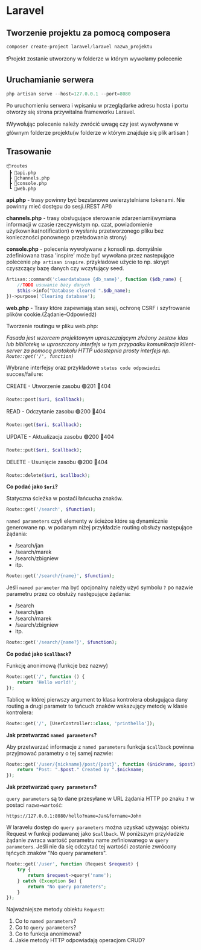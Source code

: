 # Laravel

## Tworzenie projektu za pomocą composera

```powershell
composer create-project laravel/laravel nazwa_projektu
```
❗Projekt zostanie utworzony w folderze w którym wywołamy polecenie

## Uruchamianie serwera

```powershell
php artisan serve --host=127.0.0.1 --port=8080 
```
Po uruchomieniu serwera i wpisaniu w przeglądarke adresu hosta i portu otworzy się strona przywitalna frameworku Laravel.

❗Wywołując polecenie należy zwrócić uwagę czy jest wywoływane w głównym folderze projektu(w folderze w którym znajduje się plik artisan )

## Trasowanie

```
📦routes
 ┣ 📜api.php
 ┣ 📜channels.php
 ┣ 📜console.php
 ┗ 📜web.php
```

**api.php** - trasy powinny być bezstanowe uwierzytelniane tokenami. Nie powinny mieć dostępu do sesji.(REST API)

**channels.php** - trasy obsługujące sterowanie zdarzeniami(wymiana informacji w czasie rzeczywistym np. czat, powiadomienie użytkownika(notification) o wysłaniu przetworzonego pliku bez konieczności ponownego przeładowania strony)

**console.php** - polecenia wywoływane z konsoli np. domyślnie zdefiniowana trasa 'inspire' może być wywołana przez nastepujące polecenie `php artisan inspire`. przykładowe użycie to np. skrypt czyszczący bazę danych czy wczytujący seed.

```php
Artisan::command('cleardatabase {db_name}', function ($db_name) {
    //TODO usuwanie bazy danych
    $this->info("Database cleared ".$db_name);
})->purpose('Clearing database');
```

**web.php** - Trasy które zapewniają stan sesji, ochronę CSRF i szyfrowanie plików cookie.(Żądanie-Odpowiedź)

Tworzenie routingu w pliku web.php:

*Fasada jest wzorcem projektowym upraszczającym złożony zestaw klas lub bibliotekę w uproszczony interfejs w tym przypadku komunikacja klient-server za pomocą protokołu HTTP udostepnia prosty interfejs np. `Route::get('/', function)`*

Wybrane interfejsy oraz przykładowe `status code odpowiedzi` succes/failure:

CREATE - Utworzenie zasobu 🟢201 🔴404
```php                        
Route::post($uri, $callback); 
```
READ - Odczytanie zasobu 🟢200 🔴404
```php                        
Route::get($uri, $callback);  
```    
UPDATE - Aktualizacja zasobu 🟢200 🔴404
```php
Route::put($uri, $callback);
```
DELETE - Usunięcie zasobu 🟢200 🔴404
```php
Route::delete($uri, $callback);
```

**Co podać jako `$uri`?**

Statyczna ścieżka w postaći łańcucha znaków.
```php
Route::get('/search', $function);
```

`named parameters` czyli elementy w ścieżce które są dynamicznie generowane np. w podanym niżej przykładzie routing obsłuży następujące żądania: 
- /search/jan
- /search/marek
- /search/zbigniew
- itp.

```php
Route::get('/search/{name}', $function);
```

Jeśli `named parameter` ma być opcjonalny należy użyć symbolu `?` po nazwie parametru przez co obsłuży następujące żądania:
- /search
- /search/jan
- /search/marek
- /search/zbigniew
- itp.
```php
Route::get('/search/{name?}', $function);
```

**Co podać jako `$callback`?**

Funkcję anonimową (funkcje bez nazwy)
```php
Route::get('/', function () {
    return 'Hello world!';
});
```
Tablicę w której pierwszy argument to klasa kontrolera obsługująca dany routing a drugi parametr to łańcuch znaków wskazujący metodę w klasie kontrolera:
```php
Route::get('/', [UserController::class, 'printhello']);
```

**Jak przetwarzać `named parameters`?**

Aby przetwarzać informacje z `named parameters` funkcja `$callback` powinna przyjmować parametry o tej samej nazwie:
```php
Route::get('/user/{nickname}/post/{post}', function ($nickname, $post) {
    return "Post: ".$post." Created by ".$nickname;
});
```

**Jak przetwarzać `query parameters`?**

`query parameters` są to dane przesyłane w URL żądania HTTP po znaku `?` w postaci `nazwa=wartość`:
```url
https://127.0.0.1:8080/hello?name=Jan&forname=John
```
W laravelu dostęp do `query parameters` można uzyskać używając obiektu Request w funkcji podawanej jako `$callback`. W poniższym przykładzie żądanie zwraca wartość parametru name zefiniowanego w `query parameters`. Jeśli nie da się odczytać tej wartośći zostanie zwrócony łąńcych znaków "No query parameters".
```php
Route::get('/user', function (Request $request) {
    try {
        return $request->query('name');
    } catch (Exception $e) {
        return "No query parameters";
    }
});
```
Najważniejsze metody obiektu `Request`:


1. Co to `named parameters`?
2. Co to `query parameters`?
3. Co to funkcja anonimowa?
4. Jakie metody HTTP odpowiadają operacjom CRUD?
